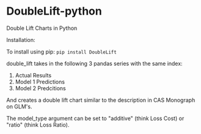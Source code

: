 # DoubleLift-python
Double Lift Charts in Python

Installation:

To install using pip: `pip install DoubleLift`

double_lift takes in the following 3 pandas series with the same index: 
1) Actual Results
2) Model 1 Predictions
3) Model 2 Predcitions 

And creates a double lift chart similar to the description in CAS Monograph on GLM's. 

The model_type argument can be set to "additive" (think Loss Cost) or "ratio" (think Loss Ratio). 



